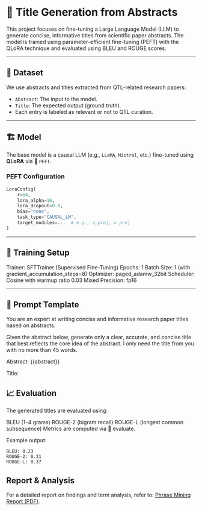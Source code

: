 # 🧠 Title Generation from Abstracts

This project focuses on fine-tuning a Large Language Model (LLM) to generate concise, informative titles from scientific paper abstracts. The model is trained using parameter-efficient fine-tuning (PEFT) with the QLoRA technique and evaluated using BLEU and ROUGE scores.

---

## 📂 Dataset

We use abstracts and titles extracted from QTL-related research papers:

- `Abstract`: The input to the model.
- `Title`: The expected output (ground truth).
- Each entry is labeled as relevant or not to QTL curation.

---

## 🏗️ Model

The base model is a causal LLM (e.g., `LLaMA`, `Mistral`, etc.) fine-tuned using **QLoRA** via 🤗 `PEFT`.

### PEFT Configuration
```python
LoraConfig(
    r=64,
    lora_alpha=16,
    lora_dropout=0.0,
    bias="none",
    task_type="CAUSAL_LM",
    target_modules=...  # e.g., q_proj, v_proj
)
```
---

## 🧪 Training Setup

Trainer: SFTTrainer (Supervised Fine-Tuning)
Epochs: 1
Batch Size: 1 (with gradient_accumulation_steps=8)
Optimizer: paged_adamw_32bit
Scheduler: Cosine with warmup ratio 0.03
Mixed Precision: fp16

---

## 🧾 Prompt Template
You are an expert at writing concise and informative research paper titles based on abstracts.

Given the abstract below, generate only a clear, accurate, and concise title that best reflects the core idea of the abstract. I only need the title from you with no more than 45 words.

Abstract: {{abstract}}

Title:

## 📈 Evaluation

The generated titles are evaluated using:

BLEU (1–4 grams)
ROUGE-2 (bigram recall)
ROUGE-L (longest common subsequence)
Metrics are computed via 🤗 evaluate.

Example output:

```
BLEU: 0.23
ROUGE-2: 0.31
ROUGE-L: 0.37
```

## Report & Analysis
For a detailed report on findings and term analysis, refer to:
[Phrase Mining Report (PDF)](report/NLP-Title-Generation.pdf).  
